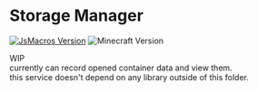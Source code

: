 # Storage Manager
<p align="left">
  <a href="https://github.com/JsMacros/JsMacros/actions/runs/5873314604"><img src="https://img.shields.io/badge/JsMacros-1.9.0_beta-orange.svg" alt="JsMacros Version"/></a>
  <img src="https://img.shields.io/badge/Minecraft-1.20.1_Fabric-brightgreen.svg" alt="Minecraft Version"/>
</p>

WIP  
currently can record opened container data and view them.  
this service doesn't depend on any library outside of this folder.